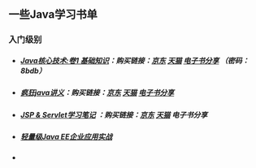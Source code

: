 ## 一些Java学习书单 

### 入门级别

-    ##### [Java核心技术:卷1 基础知识](https://book.douban.com/subject/25762168/)：购买链接：[京东](https://re.jd.com/cps/item/12037418.html?cu=true&utm_source=www.tiantianbianma.com&utm_medium=unionshejiao&utm_campaign=t_2010846566_&utm_term=ecad347f42f442ef9ccedd6699f942b6&abt=3)    [天猫](https://detail.tmall.com/item.htm?id=36821810731&ali_trackid=2:mm_122854530_33746427_120158180:1514513302_353_1650151705&pvid=10_183.220.27.58_518_1500474928678)   [电子书分享](https://pan.baidu.com/s/1jIirhbg) （密码：8bdb）

-    ##### [疯狂java讲义](https://book.douban.com/subject/25959184/)：购买链接：[京东](https://re.jd.com/cps/item/11514816.html?cu=true&utm_source=www.tiantianbianma.com&utm_medium=unionshejiao&utm_campaign=t_2010846566_&utm_term=315d75a90a474bd1b132995ace1abbe8&abt=3)  [天猫](https://detail.tmall.com/item.htm?id=44421248282&ali_trackid=2:mm_122854530_33746427_120158180:1514514478_334_1174702581&pvid=10_183.220.27.58_528_1500475197883)  [电子书分享]()

-    ##### [JSP & Servlet学习笔记](https://book.douban.com/subject/10569600/) ：购买链接：[京东](https://re.jd.com/cps/item/10157251.html?cu=true&utm_source=www.tiantianbianma.com&utm_medium=unionshejiao&utm_campaign=t_2010846566_&utm_term=2a1bed3033dc48dda8749ba1ae1602ee&abt=3)  [天猫](https://detail.tmall.com/item.htm?id=538148545114&ali_trackid=2:mm_122854530_33746427_120158180:1514619083_277_1433155883&pvid=10_183.220.27.58_724_1500475553611)  电子书分享

-    ##### [轻量级Java EE企业应用实战](https://book.douban.com/subject/6002664/)

-    ##### 

